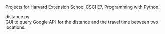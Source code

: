 Projects for Harvard Extension School CSCI E7, Programming with Python.

distance.py   
GUI to query Google API for the distance and the travel time between two locations.
